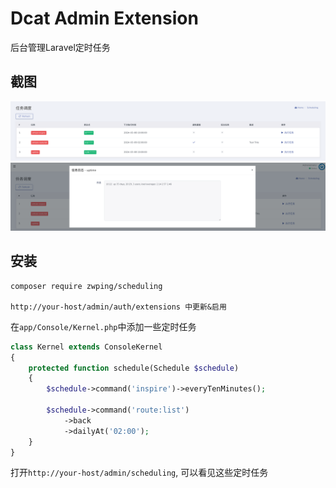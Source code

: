 # Dcat Admin Extension

后台管理Laravel定时任务

## 截图

![main](https://raw.githubusercontent.com/zwping/scheduling/master/screenshot/main.png)
![run](https://raw.githubusercontent.com/zwping/scheduling/master/screenshot/run.png)

## 安装

```
composer require zwping/scheduling

http://your-host/admin/auth/extensions 中更新&启用
```


在`app/Console/Kernel.php`中添加一些定时任务

```php
class Kernel extends ConsoleKernel
{
    protected function schedule(Schedule $schedule)
    {
        $schedule->command('inspire')->everyTenMinutes();
        
        $schedule->command('route:list')
            ->back
            ->dailyAt('02:00');
    }
}

```

打开`http://your-host/admin/scheduling`, 可以看见这些定时任务
